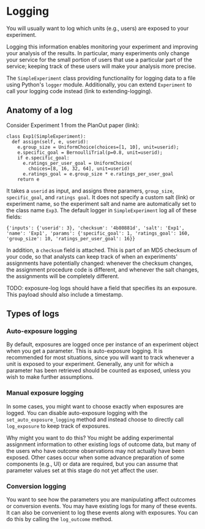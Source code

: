 # Logging

You will usually want to log which units (e.g., users) are exposed to your experiment.

Logging this information enables monitoring your experiment and improving your analysis of the results. In particular, many experiments only change your service for the small portion of users that use a particular part of the service; keeping track of these users will make your analysis more precise.

The `SimpleExperiment` class providing functionality for logging data to a file using Python's `logger` module. Additionally, you can extend `Experiment` to call your logging code instead (link to extending-logging).

## Anatomy of a log
Consider Experiment 1 from the PlanOut paper (link):
```
class Exp1(SimpleExperiment):
  def assign(self, e, userid):
    e.group_size = UniformChoice(choices=[1, 10], unit=userid);
    e.specific_goal = BernoulliTrial(p=0.8, unit=userid);
    if e.specific_goal:
      e.ratings_per_user_goal = UniformChoice(
        choices=[8, 16, 32, 64], unit=userid)
      e.ratings_goal = e.group_size * e.ratings_per_user_goal
    return e
```
It takes a `userid` as input, and assigns three paramers, `group_size`, `specific_goal`, and `ratings goal`. It does not specify a custom salt (link) or experiment name, so the experiment salt and name are automatically set to the class name `Exp3`. The default logger in `SimpleExperiment` log all of these fields:

```
{'inputs': {'userid': 3}, 'checksum': '4b80881d', 'salt': 'Exp1', 'name': 'Exp1', 'params': {'specific_goal': 1, 'ratings_goal': 160, 'group_size': 10, 'ratings_per_user_goal': 16}}
```

In addition, a `checksum` field is attached. This is part of an MD5 checksum of your code, so that analysts can keep track of when an experiments' assignments have potentially changed: whenever the checksum changes, the assignment procedure code is different, and whenever the salt changes, the assignments will be completely different.

TODO: exposure-log logs should have a field that specifies its an exposure. This payload should also include a timestamp.

## Types of logs

### Auto-exposure logging
By default, exposures are logged once per instance of an experiment object when you get a parameter. This is auto-exposure logging. It is recommended for most situations, since you will want to track whenever a unit is exposed to your experiment. Generally, any unit for which a parameter has been retrieved should be counted as exposed, unless you wish to make further assumptions.

### Manual exposure logging
In some cases, you might want to choose exactly when exposures are logged. You can disable auto-exposure logging  with the `set_auto_exposure_logging` method and instead choose to directly call `log_exposure` to keep track of exposures.

Why might you want to do this? You might be adding experimental assignment information to other existing logs of outcome data, but many of the users who have outcome observations may not actually have been exposed. Other cases occur when some advance preparation of some components (e.g., UI) or data are required, but you can assume that parameter values set at this stage do not yet affect the user.

### Conversion logging
You want to see how the parameters you are manipulating affect outcomes or conversion events. You may have existing logs for many of these events. It can also be convenient to log these events along with exposures. You can do this by calling the `log_outcome` method.

